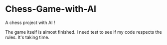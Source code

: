 # Chess-Game-with-AI

A chess project with AI !

The game itself is almost finished. I need test to see if my code respects the rules. It's taking time.
